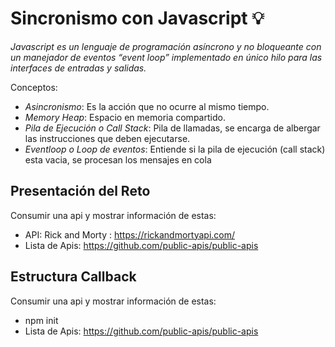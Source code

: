 # Sincronismo con Javascript 💡
*Javascript es un lenguaje de programación asíncrono y no bloqueante con un manejador de eventos “event loop” implementado en único hilo para las interfaces de entradas y salidas.*

Conceptos:
- *Asincronismo*: Es la acción que no ocurre al mismo tiempo.
- *Memory Heap*: Espacio en memoria compartido.
- *Pila de Ejecución o Call Stack*: Pila de llamadas, se encarga de albergar las instrucciones que deben ejecutarse.
- *Eventloop o Loop de eventos*: Entiende si la pila de ejecución (call stack) esta vacia, se procesan los mensajes en cola


## Presentación del Reto
Consumir una api y mostrar información de estas:
- API: Rick and Morty : https://rickandmortyapi.com/
- Lista de Apis: https://github.com/public-apis/public-apis

## Estructura Callback
Consumir una api y mostrar información de estas:
- npm init 
- Lista de Apis: https://github.com/public-apis/public-apis
